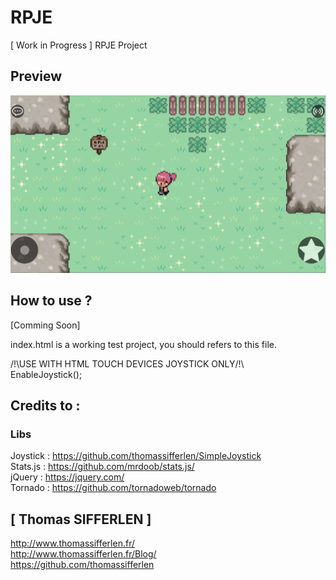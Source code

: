 # RPJE
[ Work in Progress ] RPJE Project

## Preview
![img_preview](https://github.com/thomassifferlen/RPJE/blob/master/GitHub/Preview.PNG)  

## How to use ?
[Comming Soon]  

index.html is a working test project, you should refers to this file.

/!\USE WITH HTML TOUCH DEVICES JOYSTICK ONLY/!\  
EnableJoystick();  

## Credits to :

### Libs  
Joystick : https://github.com/thomassifferlen/SimpleJoystick  
Stats.js : https://github.com/mrdoob/stats.js/  
jQuery : https://jquery.com/  
Tornado : https://github.com/tornadoweb/tornado

## [ Thomas SIFFERLEN ]
http://www.thomassifferlen.fr/  
http://www.thomassifferlen.fr/Blog/  
https://github.com/thomassifferlen
